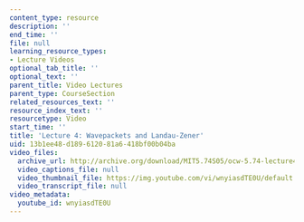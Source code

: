 ```yaml
---
content_type: resource
description: ''
end_time: ''
file: null
learning_resource_types:
- Lecture Videos
optional_tab_title: ''
optional_text: ''
parent_title: Video Lectures
parent_type: CourseSection
related_resources_text: ''
resource_index_text: ''
resourcetype: Video
start_time: ''
title: 'Lecture 4: Wavepackets and Landau-Zener'
uid: 13b1ee48-d189-6120-81a6-418bf00b04ba
video_files:
  archive_url: http://archive.org/download/MIT5.74S05/ocw-5.74-lecture4-220k.mp4
  video_captions_file: null
  video_thumbnail_file: https://img.youtube.com/vi/wnyiasdTE0U/default.jpg
  video_transcript_file: null
video_metadata:
  youtube_id: wnyiasdTE0U
---
```

